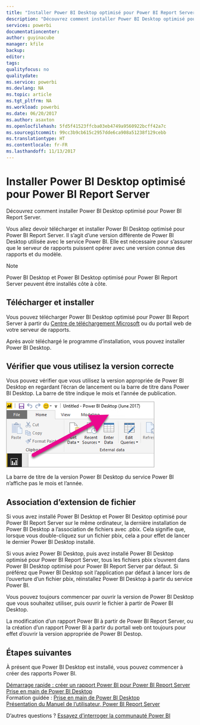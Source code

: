 ```yaml
---
title: "Installer Power BI Desktop optimisé pour Power BI Report Server"
description: "Découvrez comment installer Power BI Desktop optimisé pour Power BI Report Server"
services: powerbi
documentationcenter: 
author: guyinacube
manager: kfile
backup: 
editor: 
tags: 
qualityfocus: no
qualitydate: 
ms.service: powerbi
ms.devlang: NA
ms.topic: article
ms.tgt_pltfrm: NA
ms.workload: powerbi
ms.date: 06/20/2017
ms.author: asaxton
ms.openlocfilehash: 5fd5f41523ffcba03eb4749a9560922bcff42a7c
ms.sourcegitcommit: 99cc3b9cb615c2957dde6ca908a51238f129cebb
ms.translationtype: HT
ms.contentlocale: fr-FR
ms.lasthandoff: 11/13/2017
---
```

# <a name="install-power-bi-desktop-optimized-for-power-bi-report-server"></a>Installer Power BI Desktop optimisé pour Power BI Report Server
Découvrez comment installer Power BI Desktop optimisé pour Power BI Report Server.

Vous allez devoir télécharger et installer Power BI Desktop optimisé pour Power BI Report Server. Il s’agit d’une version différente de Power BI Desktop utilisée avec le service Power BI. Elle est nécessaire pour s’assurer que le serveur de rapports puissent opérer avec une version connue des rapports et du modèle. 

> [!NOTE]
> Power BI Desktop et Power BI Desktop optimisé pour Power BI Report Server peuvent être installés côte à côte.
> 
> 

## <a name="download-and-install"></a>Télécharger et installer
Vous pouvez télécharger Power BI Desktop optimisé pour Power BI Report Server à partir du [Centre de téléchargement Microsoft](https://go.microsoft.com/fwlink/?linkid=837581) ou du portail web de votre serveur de rapports.

Après avoir téléchargé le programme d’installation, vous pouvez installer Power BI Desktop.

## <a name="verify-you-are-using-the-correct-version"></a>Vérifier que vous utilisez la version correcte
Vous pouvez vérifier que vous utilisez la version appropriée de Power BI Desktop en regardant l’écran de lancement ou la barre de titre dans Power BI Desktop. La barre de titre indique le mois et l’année de publication.

![](media/install-powerbi-desktop/powerbi-desktop-rs-title-bar.png "Barre de titre pour Power BI Desktop")

La barre de titre de la version Power BI Desktop du service Power BI n’affiche pas le mois et l’année.

## <a name="file-extension-association"></a>Association d’extension de fichier
Si vous avez installé Power BI Desktop et Power BI Desktop optimisé pour Power BI Report Server sur le même ordinateur, la dernière installation de Power BI Desktop a l’association de fichiers avec .pbix. Cela signifie que, lorsque vous double-cliquez sur un fichier pbix, cela a pour effet de lancer le dernier Power BI Desktop installé.

Si vous aviez Power BI Desktop, puis avez installé Power BI Desktop optimisé pour Power BI Report Server, tous les fichiers pbix s’ouvrent dans Power BI Desktop optimisé pour Power BI Report Server par défaut. Si préférez que Power BI Desktop soit l’application par défaut à lancer lors de l’ouverture d’un fichier pbix, réinstallez Power BI Desktop à partir du service Power BI.

Vous pouvez toujours commencer par ouvrir la version de Power BI Desktop que vous souhaitez utiliser, puis ouvrir le fichier à partir de Power BI Desktop.

La modification d’un rapport Power BI à partir de Power BI Report Server, ou la création d’un rapport Power BI à partir du portail web ont toujours pour effet d’ouvrir la version appropriée de Power BI Destop.

## <a name="next-steps"></a>Étapes suivantes
À présent que Power BI Desktop est installé, vous pouvez commencer à créer des rapports Power BI.

[Démarrage rapide : créer un rapport Power BI pour Power BI Report Server](quickstart-create-powerbi-report.md)  
[Prise en main de Power BI Desktop](../desktop-getting-started.md)  
Formation guidée : [Prise en main de Power BI Desktop](../guided-learning/gettingdata.yml#step-2)  
[Présentation du Manuel de l’utilisateur, Power BI Report Server](user-handbook-overview.md)

D’autres questions ? [Essayez d’interroger la communauté Power BI](https://community.powerbi.com/)

